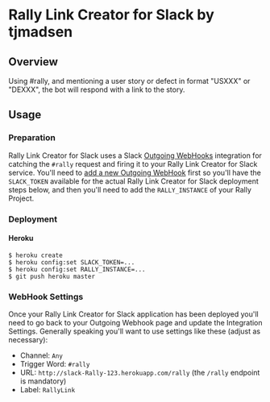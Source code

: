 # Rally Link Creator for Slack by tjmadsen


## Overview

Using #rally, and mentioning a user story or defect in format "USXXX" or "DEXXX", the bot will respond with a link to the story.


## Usage

### Preparation

Rally Link Creator for Slack uses a Slack [Outgoing WebHooks](https://slack.com/services/new/outgoing-webhook) integration for catching the `#rally` request and firing it to your Rally Link Creator for Slack service. You'll need to [add a new Outgoing WebHook](https://slack.com/services/new/outgoing-webhook) first so you'll have the `SLACK_TOKEN` available for the actual Rally Link Creator for Slack deployment steps below, and then you'll need to add the `RALLY_INSTANCE` of your Rally Project.

### Deployment

#### Heroku

```
$ heroku create
$ heroku config:set SLACK_TOKEN=...
$ heroku config:set RALLY_INSTANCE=...
$ git push heroku master
```

### WebHook Settings

Once your Rally Link Creator for Slack application has been deployed you'll need to go back to your Outgoing Webhook page and update the Integration Settings. Generally speaking you'll want to use settings like these (adjust as necessary):

* Channel: `Any`
* Trigger Word: `#rally`
* URL: `http://slack-Rally-123.herokuapp.com/rally` (the `/rally` endpoint is mandatory)
* Label: `RallyLink`

